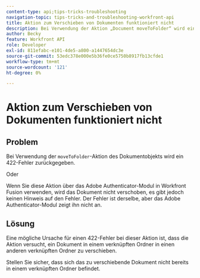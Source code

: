 ```yaml
---
content-type: api;tips-tricks-troubleshooting
navigation-topic: tips-tricks-and-troubleshooting-workfront-api
title: Aktion zum Verschieben von Dokumenten funktioniert nicht
description: Bei Verwendung der Aktion „Document moveToFolder“ wird ein 422-Fehler zurückgegeben.
author: Becky
feature: Workfront API
role: Developer
exl-id: 811efabc-e101-4de5-a800-a1447654dc3e
source-git-commit: 53edc378e000e5b36fe0ce5750b8917fb13cfde1
workflow-type: tm+mt
source-wordcount: '121'
ht-degree: 0%

---
```


# Aktion zum Verschieben von Dokumenten funktioniert nicht

## Problem

Bei Verwendung der `moveToFolder`-Aktion des Dokumentobjekts wird ein 422-Fehler zurückgegeben.

Oder

Wenn Sie diese Aktion über das Adobe Authenticator-Modul in Workfront Fusion verwenden, wird das Dokument nicht verschoben, es gibt jedoch keinen Hinweis auf den Fehler. Der Fehler ist derselbe, aber das Adobe Authenticator-Modul zeigt ihn nicht an.

## Lösung

Eine mögliche Ursache für einen 422-Fehler bei dieser Aktion ist, dass die Aktion versucht, ein Dokument in einem verknüpften Ordner in einen anderen verknüpften Ordner zu verschieben.

Stellen Sie sicher, dass sich das zu verschiebende Dokument nicht bereits in einem verknüpften Ordner befindet.
